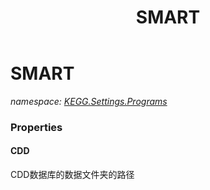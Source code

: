 ﻿---
title: SMART
---

# SMART
_namespace: [KEGG.Settings.Programs](N-KEGG.Settings.Programs.html)_





### Properties

#### CDD
CDD数据库的数据文件夹的路径

